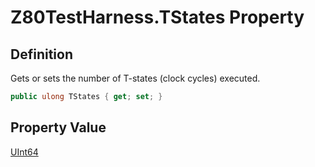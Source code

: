 # Z80TestHarness.TStates Property
## Definition

Gets or sets the number of T-states (clock cycles) executed.

```c#
public ulong TStates { get; set; }
```

## Property Value

[UInt64](https://learn.microsoft.com/en-gb/dotnet/api/System.UInt64)
